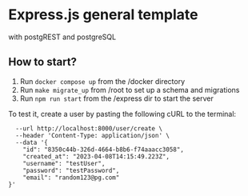 # Express.js general template
with postgREST and postgreSQL

## How to start?

1. Run `docker compose up` from the /docker directory
2. Run `make migrate_up` from /root to set up a schema and migrations
3. Run `npm run start` from the /express dir to start the server

To test it, create a user by pasting the following cURL to the terminal:
```curl --request POST \
  --url http://localhost:8000/user/create \
  --header 'Content-Type: application/json' \
  --data '{
	"id": "8350c44b-326d-4664-b8b6-f74aaacc3058",
	"created_at": "2023-04-08T14:15:49.223Z",
	"username": "testUser",
	"password": "testPassword",
	"email": "random123@pg.com"
}'
```
